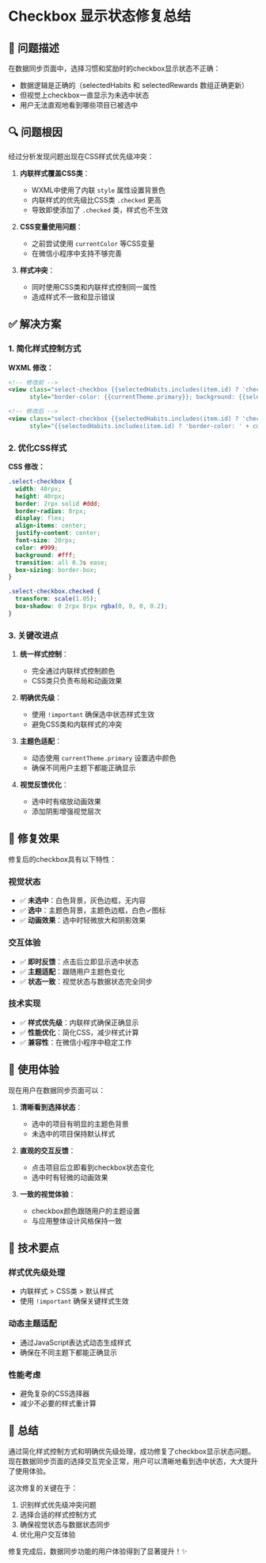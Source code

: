 # Checkbox 显示状态修复总结

## 🐛 问题描述

在数据同步页面中，选择习惯和奖励时的checkbox显示状态不正确：
- 数据逻辑是正确的（selectedHabits 和 selectedRewards 数组正确更新）
- 但视觉上checkbox一直显示为未选中状态
- 用户无法直观地看到哪些项目已被选中

## 🔍 问题根因

经过分析发现问题出现在CSS样式优先级冲突：

1. **内联样式覆盖CSS类**：
   - WXML中使用了内联 `style` 属性设置背景色
   - 内联样式的优先级比CSS类 `.checked` 更高
   - 导致即使添加了 `.checked` 类，样式也不生效

2. **CSS变量使用问题**：
   - 之前尝试使用 `currentColor` 等CSS变量
   - 在微信小程序中支持不够完善

3. **样式冲突**：
   - 同时使用CSS类和内联样式控制同一属性
   - 造成样式不一致和显示错误

## ✅ 解决方案

### 1. 简化样式控制方式

**WXML 修改：**
```xml
<!-- 修改前 -->
<view class="select-checkbox {{selectedHabits.includes(item.id) ? 'checked' : ''}}" 
      style="border-color: {{currentTheme.primary}}; background: {{selectedHabits.includes(item.id) ? currentTheme.primary : 'transparent'}}">

<!-- 修改后 -->
<view class="select-checkbox {{selectedHabits.includes(item.id) ? 'checked' : ''}}" 
      style="{{selectedHabits.includes(item.id) ? 'border-color: ' + currentTheme.primary + ' !important; background: ' + currentTheme.primary + ' !important; color: white !important;' : 'border-color: #ddd; background: #fff; color: #999;'}}">
```

### 2. 优化CSS样式

**CSS 修改：**
```css
.select-checkbox {
  width: 40rpx;
  height: 40rpx;
  border: 2rpx solid #ddd;
  border-radius: 8rpx;
  display: flex;
  align-items: center;
  justify-content: center;
  font-size: 20rpx;
  color: #999;
  background: #fff;
  transition: all 0.3s ease;
  box-sizing: border-box;
}

.select-checkbox.checked {
  transform: scale(1.05);
  box-shadow: 0 2rpx 8rpx rgba(0, 0, 0, 0.2);
}
```

### 3. 关键改进点

1. **统一样式控制**：
   - 完全通过内联样式控制颜色
   - CSS类只负责布局和动画效果

2. **明确优先级**：
   - 使用 `!important` 确保选中状态样式生效
   - 避免CSS类和内联样式的冲突

3. **主题色适配**：
   - 动态使用 `currentTheme.primary` 设置选中颜色
   - 确保不同用户主题下都能正确显示

4. **视觉反馈优化**：
   - 选中时有缩放动画效果
   - 添加阴影增强视觉层次

## 🎯 修复效果

修复后的checkbox具有以下特性：

### 视觉状态
- ✅ **未选中**：白色背景，灰色边框，无内容
- ✅ **选中**：主题色背景，主题色边框，白色✓图标
- ✅ **动画效果**：选中时轻微放大和阴影效果

### 交互体验
- ✅ **即时反馈**：点击后立即显示选中状态
- ✅ **主题适配**：跟随用户主题色变化
- ✅ **状态一致**：视觉状态与数据状态完全同步

### 技术实现
- ✅ **样式优先级**：内联样式确保正确显示
- ✅ **性能优化**：简化CSS，减少样式计算
- ✅ **兼容性**：在微信小程序中稳定工作

## 📱 使用体验

现在用户在数据同步页面可以：

1. **清晰看到选择状态**：
   - 选中的项目有明显的主题色背景
   - 未选中的项目保持默认样式

2. **直观的交互反馈**：
   - 点击项目后立即看到checkbox状态变化
   - 选中时有轻微的动画效果

3. **一致的视觉体验**：
   - checkbox颜色跟随用户的主题设置
   - 与应用整体设计风格保持一致

## 🔧 技术要点

### 样式优先级处理
- 内联样式 > CSS类 > 默认样式
- 使用 `!important` 确保关键样式生效

### 动态主题适配
- 通过JavaScript表达式动态生成样式
- 确保在不同主题下都能正确显示

### 性能考虑
- 避免复杂的CSS选择器
- 减少不必要的样式重计算

## 📝 总结

通过简化样式控制方式和明确优先级处理，成功修复了checkbox显示状态问题。现在数据同步页面的选择交互完全正常，用户可以清晰地看到选中状态，大大提升了使用体验。

这次修复的关键在于：
1. 识别样式优先级冲突问题
2. 选择合适的样式控制方式
3. 确保视觉状态与数据状态同步
4. 优化用户交互体验

修复完成后，数据同步功能的用户体验得到了显著提升！✨
